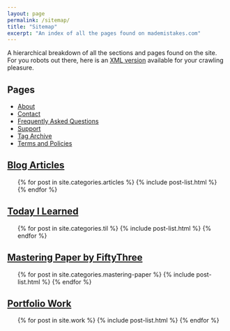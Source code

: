 ```yaml
---
layout: page
permalink: /sitemap/
title: "Sitemap"
excerpt: "An index of all the pages found on mademistakes.com"
---
```


A hierarchical breakdown of all the sections and pages found on the site. For you robots out there, here is an [XML version](/sitemap.xml) available for your crawling pleasure.

<h2>Pages</h2>
<ul>
  <li><a href="/about/">About</a></li>
  <li><a href="/contact/">Contact</a></li>
  <li><a href="/faqs/">Frequently Asked Questions</a></li>
  <li><a href="/support/">Support</a></li>
  <li><a href="/tag/">Tag Archive</a></li>
  <li><a href="/terms/">Terms and Policies</a></li>
</ul>

<h2><a href="/articles/">Blog Articles</a></h2>
<ul>
  {% for post in site.categories.articles %}
    {% include post-list.html %}
  {% endfor %}
</ul>

<h2><a href="/til/">Today I Learned</a></h2>
<ul>
  {% for post in site.categories.til %}
    {% include post-list.html %}
  {% endfor %}
</ul>

<h2><a href="/mastering-paper/">Mastering Paper by FiftyThree</a></h2>
<ul>
  {% for post in site.categories.mastering-paper %}
    {% include post-list.html %}
  {% endfor %}
</ul>

<h2><a href="/work/">Portfolio Work</a></h2>
<ul>
  {% for post in site.work %}
    {% include post-list.html %}
  {% endfor %}
</ul>
